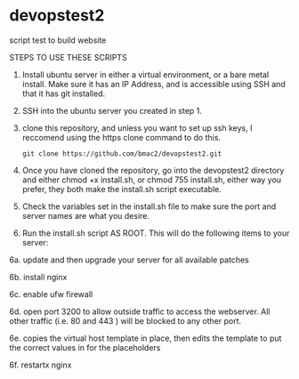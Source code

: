 # devopstest2
script test to build website

STEPS TO USE THESE SCRIPTS

1.  Install ubuntu server in either a virtual environment, or a bare metal install.  Make sure it has an IP Address, and is accessible using SSH and that it has git installed.

2.  SSH into the ubuntu server you created in step 1.

3.  clone this repository, and unless you want to set up ssh keys, I reccomend using the https clone command to do this.

        git clone https://github.com/bmac2/devopstest2.git

4.  Once you have cloned the repository, go into the devopstest2 directory and either chmod +x install.sh, or chmod 755 install.sh, either way you prefer, they both make the install.sh script executable.

5.  Check the variables set in the install.sh file to make sure the port and server names are what you desire.

6.  Run the install.sh script AS ROOT.  This will do the following items to your server:

6a.  update and then upgrade your server for all available patches

6b.  install nginx
  
6c. enable ufw firewall
  
6d.  open port 3200 to allow outside traffic to access the webserver. All other traffic (i.e. 80 and 443 ) will be blocked to any other port.
  
6e.   copies the virtual host template in place, then edits the template to put the correct values in for the placeholders
  
6f.  restartx nginx
  
  
